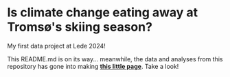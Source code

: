 # Is climate change eating away at Tromsø's skiing season?
My first data project at Lede 2024!

This README.md is on its way... meanwhile, the data and analyses from this repository has gone into making **[this little page](https://louholand.github.io/snow-in-tromso-website/)**. Take a look!
